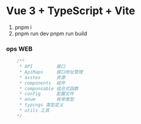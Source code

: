# Vue 3 + TypeScript + Vite
   1. pnpm i
   2. pnpm run dev 
    pnpm run build

### ops WEB
```ts
    /**
     * API         接口
     * ApiMaps     接口地址管理
     * asstes      资源
     * components  组件
     * componsable 组合式函数
     * config      配置文件
     * enum        枚举类型
     * typings 类型定义
     * utils 工具
    */
```
